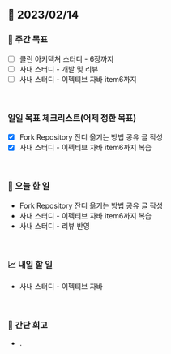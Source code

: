 ## 📅 2023/02/14


### 👏 주간 목표

- [ ] 클린 아키텍쳐 스터디 - 6장까지
- [ ] 사내 스터디 - 개발 및 리뷰
- [ ] 사내 스터디 - 이펙티브 자바 item6까지

<br/>

### 일일 목표 체크리스트(어제 정한 목표)

- [x] Fork Repository 잔디 옮기는 방법 공유 글 작성
- [x] 사내 스터디 - 이펙티브 자바 item6까지 복습

<br/>

### 💯 오늘 한 일

- Fork Repository 잔디 옮기는 방법 공유 글 작성
- 사내 스터디 - 이펙티브 자바 item6까지 복습
- 사내 스터디 - 리뷰 반영

<br/>

### 📈 내일 할 일

- 사내 스터디 - 이펙티브 자바
  
<br/>

### 🤔 간단 회고

- .
 

